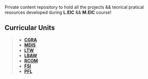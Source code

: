 Private content repository to hold all the projects &amp;&amp; teorical pratical
resources developed during **L.EIC** &amp;&amp; **M.EIC** course!

 ## **Curricular Units**

>  * [**CGRA**](CGRA/)
>  * [**MDIS**](MDIS/)
>  * [**LTW**](LTW/)
>  * [**LBAW**](LBAW/)
>  * [**RCOM**](RCOM/)
>  * [**FSI**](FSI/)
>  * [**PFL**](PFL/)
